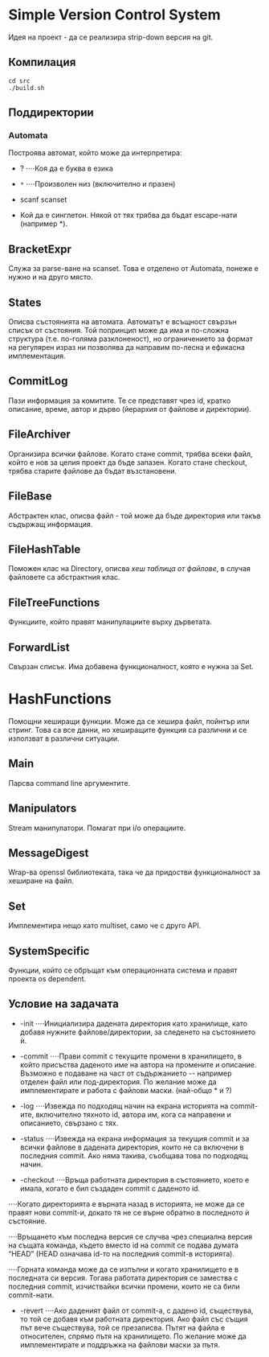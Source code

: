 # Simple Version Control System
Идея на проект - да се реализира strip-down версия на git. 

## Компилация
```
cd src
./build.sh
```

## Поддиректории

### Automata
Построява автомат, който може да интерпретира:
* ?
⋅⋅⋅⋅Коя да е буква в езика

* `*`
⋅⋅⋅⋅Произволен низ (включително и празен)

* scanf scanset

* Кой да е синглетон. Някой от тях трябва да бъдат escape-нати (например *).

## BracketExpr
Служа за parse-ване на scanset. Това е отделено от Automata, понеже е нужно и
на друго място.

## States
Описва състоянията на автомата. Автоматът е всъщност свързън списък от
състояния. Той попринцип може да има и по-сложна структура (т.е. по-голяма
разклоненост), но ограничението за формат на регулярен израз ни позволява да
направим по-лесна и ефикасна имплементация.

## CommitLog
Пази информация за комитите. Те се представят чрез id, кратко описание, време,
автор и дърво (йерархия от файлове и директории).

## FileArchiver
Организира всички файлове. Когато стане commit, трябва всеки файл, който е нов
за целия проект да бъде запазен. Когато стане checkout, трябва старите файлове
да бъдат възстановени.

## FileBase
Абстрактен клас, описва файл - той може да бъде директория или такъв съдържащ
информация.

## FileHashTable
Поможен клас на Directory, описва *хеш таблица от файлове*, в случая файловете
са абстрактния клас.

## FileTreeFunctions
Функциите, който правят манипулациите върху дърветата.

## ForwardList
Свързан списък. Има добавена функционалност, която е нужна за Set.

# HashFunctions
Помощни хеширащи функции. Може да се хешира файл, пойнтър или стринг. Това са
все данни, но хеширащите функция са различни и се използват в различни
ситуации.

## Main
Парсва command line аргументите.

## Manipulators
Stream манипулатори. Помагат при i/о операциите.

## MessageDigest
Wrap-ва openssl библиотеката, така че да придостви функционалност за хеширане
на файл.

## Set
Имплементира нещо като multiset, само че с друго API.

## SystemSpecific
Функции, който се обръщат към операционната система и правят проекта os
dependent.

## Условие на задачата

* -init <directory>
⋅⋅⋅⋅Инициализира дадената директория като хранилище, като добавя нужните
файлове/директории, за следенето на състоянието ѝ.

* -commit <repodirectory> <author name> <commit description>
⋅⋅⋅⋅Прави commit с текущите промени в хранилището, в който присъства даденото
име на автора на промените и описание. Възможно е подаване на част от
съдържанието -- например отделен файл или под-директория. По желание може да
имплементирате и работа с файлови маски. (най-общо * и ?)

* -log <repo directory>
⋅⋅⋅⋅Извежда по подходящ начин на екрана историята на commit-ите, включително
тяхното id, автора им, кога са направени и описанието, свързано с тях.

* -status <repo directory>
⋅⋅⋅⋅Извежда на екрана информация за текущия commit и за всички файлове в
дадената директория, които не са включени в последния commit. Ако няма такива,
съобщава това по подходящ начин.

* -checkout <repo directory> <commit id>
⋅⋅⋅⋅Връща работната директория в състоянието, което е имала, когато е бил
създаден commit с даденото id.

⋅⋅⋅⋅Когато директорията е върната назад в историята, не може да се правят нови
commit-и, докато тя не се върне обратно в последното ѝ състояние.

⋅⋅⋅⋅Връщането към последна версия се случва чрез специална версия на същата
команда, където вместо id на commit се подава думата “HEAD” (HEAD означава
id-то на последния commit-в историята).

⋅⋅⋅⋅Горната команда може да се изпълни и когато хранилището е в последната си
версия. Тогава работата директория се замества с последния commit, изчиствайки
всички промени, които не са били commit-нати.

* -revert <repo directory> <commit id> <file path>
⋅⋅⋅⋅Ако даденият файл от commit-а, с дадено id, съществува, то той се добавя
към работната директория. Ако файл със същия път вече съществува, той се
презаписва. Пътят на файла е относителен, спрямо пътя на хранилището. По
желание може да имплементирате и поддръжка на файлови маски за пътя.

